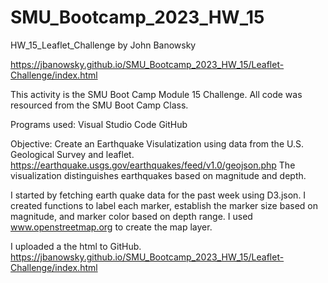 # SMU_Bootcamp_2023_HW_15
HW_15_Leaflet_Challenge
by John Banowsky

https://jbanowsky.github.io/SMU_Bootcamp_2023_HW_15/Leaflet-Challenge/index.html

This activity is the SMU Boot Camp Module 15 Challenge.
All code was resourced from the SMU Boot Camp Class.

Programs used:
Visual Studio Code
GitHub

Objective: Create an Earthquake Visulatization using data from the U.S. Geological Survey and leaflet. https://earthquake.usgs.gov/earthquakes/feed/v1.0/geojson.php
The visualization distinguishes earthquakes based on magnitude and depth.

I started by fetching earth quake data for the past week using D3.json.
I created functions to label each marker, establish the marker size based on magnitude, and marker color based on depth range.
I used www.openstreetmap.org to create the map layer. 

I uploaded a the html to GitHub. 
https://jbanowsky.github.io/SMU_Bootcamp_2023_HW_15/Leaflet-Challenge/index.html
